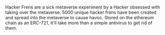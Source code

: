 Hacker Frens are a sick metaverse experiment by a Hacker obsessed with taking over the metaverse. 5000 unique hacker frens have been created and spread into the metaverse to cause havoc. Stored on the ethereum chain as an ERC-721, it'll take more than a simple antivirus to get rid of them.